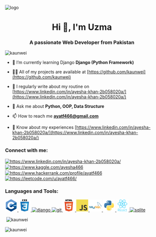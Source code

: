 ![logo](https://github.com/kaunwei/kaunwei/blob/main/banner.png)

<h1 align="center">Hi 👋, I'm Uzma</h1>
<h3 align="center">A passionate Web Developer from Pakistan</h3>


<p align="left"> <img src="https://komarev.com/ghpvc/?username=kaunwei&label=Profile%20views&color=0e75b6&style=flat" alt="kaunwei" /> </p>

- 🌱 I’m currently learning Django **Django (Python Framework)**

- 👨‍💻 All of my projects are available at [https://github.com/kaunwei](https://github.com/kaunwei)

- 📝 I regularly write about my routine on [https://www.linkedin.com/in/ayesha-khan-2b058020a/](https://www.linkedin.com/in/ayesha-khan-2b058020a/)

- 💬 Ask me about **Python, OOP, Data Structure**

- 📫 How to reach me **ayatf466@gmail.com**

- 📄 Know about my experiences [https://www.linkedin.com/in/ayesha-khan-2b058020a/](https://www.linkedin.com/in/ayesha-khan-2b058020a/)

<h3 align="left">Connect with me:</h3>
<p align="left">
<a href="https://linkedin.com/in/https://www.linkedin.com/in/ayesha-khan-2b058020a/" target="blank"><img align="center" src="https://raw.githubusercontent.com/rahuldkjain/github-profile-readme-generator/master/src/images/icons/Social/linked-in-alt.svg" alt="https://www.linkedin.com/in/ayesha-khan-2b058020a/" height="30" width="40" /></a>
<a href="https://kaggle.com/https://www.kaggle.com/ayesha466" target="blank"><img align="center" src="https://raw.githubusercontent.com/rahuldkjain/github-profile-readme-generator/master/src/images/icons/Social/kaggle.svg" alt="https://www.kaggle.com/ayesha466" height="30" width="40" /></a>
<a href="https://www.hackerrank.com/https://www.hackerrank.com/profile/ayatf466" target="blank"><img align="center" src="https://raw.githubusercontent.com/rahuldkjain/github-profile-readme-generator/master/src/images/icons/Social/hackerrank.svg" alt="https://www.hackerrank.com/profile/ayatf466" height="30" width="40" /></a>
<a href="https://www.leetcode.com/https://leetcode.com/u/ayatf466/" target="blank"><img align="center" src="https://raw.githubusercontent.com/rahuldkjain/github-profile-readme-generator/master/src/images/icons/Social/leet-code.svg" alt="https://leetcode.com/u/ayatf466/" height="30" width="40" /></a>
</p>

<h3 align="left">Languages and Tools:</h3>
<p align="left"> <a href="https://www.w3schools.com/cpp/" target="_blank" rel="noreferrer"> <img src="https://raw.githubusercontent.com/devicons/devicon/master/icons/cplusplus/cplusplus-original.svg" alt="cplusplus" width="40" height="40"/> </a> <a href="https://www.w3schools.com/css/" target="_blank" rel="noreferrer"> <img src="https://raw.githubusercontent.com/devicons/devicon/master/icons/css3/css3-original-wordmark.svg" alt="css3" width="40" height="40"/> </a> <a href="https://www.djangoproject.com/" target="_blank" rel="noreferrer"> <img src="https://cdn.worldvectorlogo.com/logos/django.svg" alt="django" width="40" height="40"/> </a> <a href="https://git-scm.com/" target="_blank" rel="noreferrer"> <img src="https://www.vectorlogo.zone/logos/git-scm/git-scm-icon.svg" alt="git" width="40" height="40"/> </a> <a href="https://www.w3.org/html/" target="_blank" rel="noreferrer"> <img src="https://raw.githubusercontent.com/devicons/devicon/master/icons/html5/html5-original-wordmark.svg" alt="html5" width="40" height="40"/> </a> <a href="https://developer.mozilla.org/en-US/docs/Web/JavaScript" target="_blank" rel="noreferrer"> <img src="https://raw.githubusercontent.com/devicons/devicon/master/icons/javascript/javascript-original.svg" alt="javascript" width="40" height="40"/> </a> <a href="https://www.mysql.com/" target="_blank" rel="noreferrer"> <img src="https://raw.githubusercontent.com/devicons/devicon/master/icons/mysql/mysql-original-wordmark.svg" alt="mysql" width="40" height="40"/> </a> <a href="https://www.python.org" target="_blank" rel="noreferrer"> <img src="https://raw.githubusercontent.com/devicons/devicon/master/icons/python/python-original.svg" alt="python" width="40" height="40"/> </a> <a href="https://reactjs.org/" target="_blank" rel="noreferrer"> <img src="https://raw.githubusercontent.com/devicons/devicon/master/icons/react/react-original-wordmark.svg" alt="react" width="40" height="40"/> </a> <a href="https://www.sqlite.org/" target="_blank" rel="noreferrer"> <img src="https://www.vectorlogo.zone/logos/sqlite/sqlite-icon.svg" alt="sqlite" width="40" height="40"/> </a> </p>

<p>&nbsp;<img align="center" src="https://github-readme-stats.vercel.app/api?username=kaunwei&show_icons=true&locale=en" alt="kaunwei" /></p>

<p><img align="center" src="https://github-readme-streak-stats.herokuapp.com/?user=kaunwei&" alt="kaunwei" /></p>
